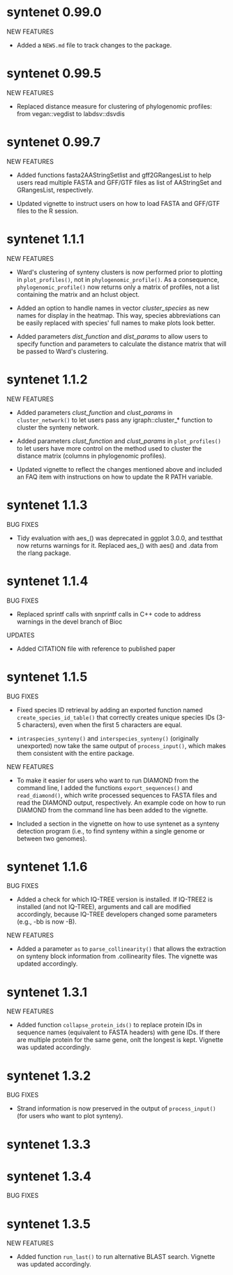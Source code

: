 # syntenet 0.99.0

NEW FEATURES

* Added a `NEWS.md` file to track changes to the package.

# syntenet 0.99.5

NEW FEATURES

* Replaced distance measure for clustering of phylogenomic profiles: from
vegan::vegdist to labdsv::dsvdis 

# syntenet 0.99.7

NEW FEATURES

* Added functions fasta2AAStringSetlist and gff2GRangesList to help users
read multiple FASTA and GFF/GTF files as list of AAStringSet and
GRangesList, respectively.

* Updated vignette to instruct users on how to load FASTA and GFF/GTF files
to the R session.

# syntenet 1.1.1

NEW FEATURES

* Ward's clustering of synteny clusters is now performed prior to plotting
in `plot_profiles()`, not in `phylogenomic_profile()`. As a consequence,
`phylogenomic_profile()` now returns only a matrix of profiles, not a list
containing the matrix and an hclust object.

* Added an option to handle names in vector *cluster_species* as new
names for display in the heatmap. This way, species abbreviations can be
easily replaced with species' full names to make plots look better.

* Added parameters *dist_function* and *dist_params* to allow users to specify
function and parameters to calculate the distance matrix that will be passed
to Ward's clustering.

# syntenet 1.1.2

NEW FEATURES

* Added parameters *clust_function* and *clust_params* in `cluster_network()`
to let users pass any igraph::cluster_* function to cluster the synteny network.

* Added parameters *clust_function* and *clust_params* in `plot_profiles()` to
let users have more control on the method used to cluster the distance matrix
(columns in phylogenomic profiles).

* Updated vignette to reflect the changes mentioned above and included an FAQ
item with instructions on how to update the R PATH variable.

# syntenet 1.1.3

BUG FIXES

* Tidy evaluation with aes_() was deprecated in ggplot 3.0.0, and
testthat now returns warnings for it. Replaced aes_() with aes() and .data
from the rlang package.

# syntenet 1.1.4

BUG FIXES

* Replaced sprintf calls with snprintf calls in C++ code to address warnings
in the devel branch of Bioc


UPDATES

* Added CITATION file with reference to published paper

# syntenet 1.1.5

BUG FIXES

* Fixed species ID retrieval by adding an exported function
named `create_species_id_table()` that correctly creates unique species 
IDs (3-5 characters), even when the first 5 characters are equal.

* `intraspecies_synteny()` and `interspecies_synteny()` (originally unexported) 
now take the same output of `process_input()`, which makes them consistent
with the entire package. 


NEW FEATURES

* To make it easier for users who want to run DIAMOND from the command line,
I added the functions `export_sequences()` and `read_diamond()`, which
write processed sequences to FASTA files and read the DIAMOND output, 
respectively. An example code on how to run DIAMOND from the command line
has been added to the vignette.

* Included a section in the vignette on how to use syntenet as a synteny
detection program (i.e., to find synteny within a single genome or between
two genomes).

# syntenet 1.1.6

BUG FIXES

* Added a check for which IQ-TREE version is installed. If IQ-TREE2 is 
installed (and not IQ-TREE), arguments and call are modified accordingly,
because IQ-TREE developers changed some parameters (e.g., -bb is now -B).

NEW FEATURES

* Added a parameter `as` to `parse_collinearity()` that allows the extraction
on synteny block information from .collinearity files. The vignette was 
updated accordingly.

# syntenet 1.3.1

NEW FEATURES

* Added function `collapse_protein_ids()` to replace protein IDs in sequence
names (equivalent to FASTA headers) with gene IDs. If there are multiple
protein for the same gene, onlt the longest is kept. Vignette
was updated accordingly.

# syntenet 1.3.2

BUG FIXES

* Strand information is now preserved in the output of `process_input()` (for
users who want to plot synteny).

# syntenet 1.3.3

# syntenet 1.3.4

BUG FIXES

# syntenet 1.3.5

NEW FEATURES

* Added function `run_last()` to run alternative BLAST search. Vignette
was updated accordingly.

